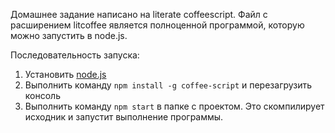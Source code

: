 Домашнее задание написано на literate coffeescript. Файл с расширением litcoffee является полноценной программой, которую можно запустить в node.js.

Последовательность запуска:

1. Установить [node.js]
2. Выполнить команду `npm install -g coffee-script` и перезагрузить консоль
3. Выполнить команду `npm start` в папке с проектом. Это скомпилирует исходник и запустит выполнение программы.

[node.js]:http://nodejs.org/
